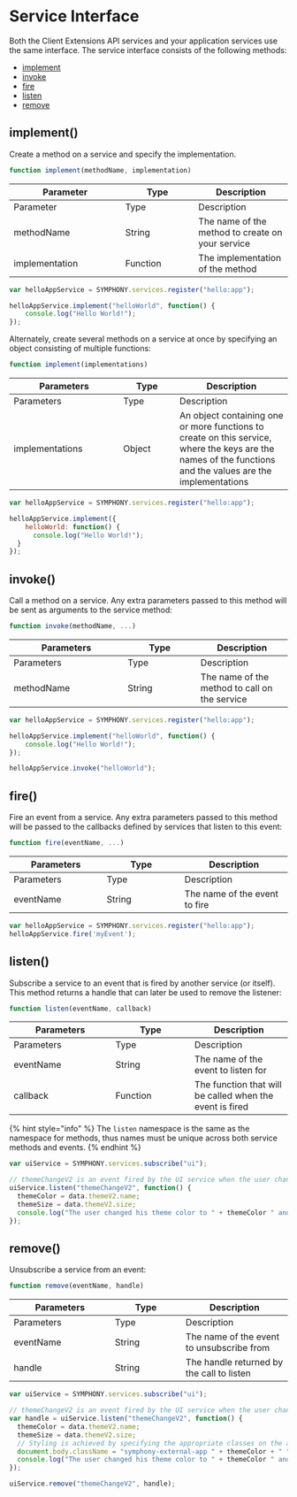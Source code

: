 # Service Interface

Both the Client Extensions API services and your application services use the same interface. The service interface consists of the following methods:

* [implement](service-interface.md#implement)
* [invoke](service-interface.md#invoke)
* [fire](service-interface.md#fire)
* [listen](service-interface.md#listen)
* [remove](service-interface.md#remove)

## implement()

Create a method on a service and specify the implementation.

```javascript
function implement(methodName, implementation)
```

<table data-header-hidden><thead><tr><th width="186">Parameter</th><th width="116.33333333333331">Type</th><th>Description</th></tr></thead><tbody><tr><td>Parameter</td><td>Type</td><td>Description</td></tr><tr><td>methodName</td><td>String</td><td>The name of the method to create on your service</td></tr><tr><td>implementation</td><td>Function</td><td>The implementation of the method</td></tr></tbody></table>

```javascript
var helloAppService = SYMPHONY.services.register("hello:app");

helloAppService.implement("helloWorld", function() {
    console.log("Hello World!");
});
```

Alternately, create several methods on a service at once by specifying an object consisting of multiple functions:

```javascript
function implement(implementations)
```

<table data-header-hidden><thead><tr><th width="182.33333333333331">Parameters</th><th width="86">Type</th><th>Description</th></tr></thead><tbody><tr><td>Parameters</td><td>Type</td><td>Description</td></tr><tr><td>implementations</td><td>Object</td><td>An object containing one or more functions to create on this service, where the keys are the names of the functions and the values are the implementations</td></tr></tbody></table>

```javascript
var helloAppService = SYMPHONY.services.register("hello:app");

helloAppService.implement({
    helloWorld: function() {
      console.log("Hello World!");
  }
});
```

## invoke()

Call a method on a service. Any extra parameters passed to this method will be sent as arguments to the service method:

```javascript
function invoke(methodName, ...)
```

<table data-header-hidden><thead><tr><th width="190.33333333333331">Parameters</th><th width="116">Type</th><th>Description</th></tr></thead><tbody><tr><td>Parameters</td><td>Type</td><td>Description</td></tr><tr><td>methodName</td><td>String</td><td>The name of the method to call on the service</td></tr></tbody></table>

```javascript
var helloAppService = SYMPHONY.services.register("hello:app");

helloAppService.implement("helloWorld", function() {
    console.log("Hello World!");
});

helloAppService.invoke("helloWorld");
```

## fire()

Fire an event from a service. Any extra parameters passed to this method will be passed to the callbacks defined by services that listen to this event:

```javascript
function fire(eventName, ...)
```

<table data-header-hidden><thead><tr><th width="152.33333333333331">Parameters</th><th width="125">Type</th><th>Description</th></tr></thead><tbody><tr><td>Parameters</td><td>Type</td><td>Description</td></tr><tr><td>eventName</td><td>String</td><td>The name of the event to fire</td></tr></tbody></table>

```javascript
var helloAppService = SYMPHONY.services.register("hello:app");
helloAppService.fire('myEvent');
```

## listen()

Subscribe a service to an event that is fired by another service (or itself). This method returns a handle that can later be used to remove the listener:

```javascript
function listen(eventName, callback)
```

<table data-header-hidden><thead><tr><th width="168.33333333333331">Parameters</th><th width="127">Type</th><th>Description</th></tr></thead><tbody><tr><td>Parameters</td><td>Type</td><td>Description</td></tr><tr><td>eventName</td><td>String</td><td>The name of the event to listen for</td></tr><tr><td>callback</td><td>Function</td><td>The function that will be called when the event is fired</td></tr></tbody></table>

{% hint style="info" %}
The `listen` namespace is the same as the namespace for methods, thus names must be unique across both service methods and events.
{% endhint %}

```javascript
var uiService = SYMPHONY.services.subscribe("ui");

// themeChangeV2 is an event fired by the UI service when the user changes his theme or font. The themeV2 object which contains the theme name and font size is also passed along with the event.
uiService.listen("themeChangeV2", function() {
  themeColor = data.themeV2.name;
  themeSize = data.themeV2.size;
  console.log("The user changed his theme color to " + themeColor " and font size to " + themeSize ".");
});
```

## remove()

Unsubscribe a service from an event:

```javascript
function remove(eventName, handle)
```

<table data-header-hidden><thead><tr><th width="167.33333333333331">Parameters</th><th width="112">Type</th><th>Description</th></tr></thead><tbody><tr><td>Parameters</td><td>Type</td><td>Description</td></tr><tr><td>eventName</td><td>String</td><td>The name of the event to unsubscribe from</td></tr><tr><td>handle</td><td>String</td><td>The handle returned by the call to listen</td></tr></tbody></table>

```javascript
var uiService = SYMPHONY.services.subscribe("ui");

// themeChangeV2 is an event fired by the UI service when the user changes his theme or font. The themeV2 object which contains the theme name and font size is also passed along with the event.
var handle = uiService.listen("themeChangeV2", function() {
  themeColor = data.themeV2.name;
  themeSize = data.themeV2.size;
  // Styling is achieved by specifying the appropriate classes on the app module's body element.
  document.body.className = "symphony-external-app " + themeColor + " " + themeSize;
  console.log("The user changed his theme color to " + themeColor " and font size to " + themeSize ".");
});

uiService.remove("themeChangeV2", handle);
```

